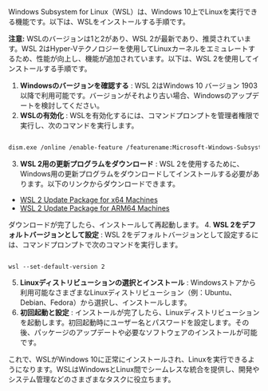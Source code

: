 Windows Subsystem for Linux（WSL）は、Windows 10上でLinuxを実行できる機能です。以下は、WSLをインストールする手順です。

**注意:**  WSLのバージョンは1と2があり、WSL 2が最新であり、推奨されています。WSL 2はHyper-Vテクノロジーを使用してLinuxカーネルをエミュレートするため、性能が向上し、機能が追加されています。以下は、WSL 2を使用してインストールする手順です。 
1. **Windowsのバージョンを確認する** :
WSL 2はWindows 10 バージョン 1903 以降で利用可能です。バージョンがそれより古い場合、Windowsのアップデートを検討してください。 
2. **WSLの有効化** :
WSLを有効化するには、コマンドプロンプトを管理者権限で実行し、次のコマンドを実行します。

```bash

dism.exe /online /enable-feature /featurename:Microsoft-Windows-Subsystem-Linux /all /norestart
``` 
3. **WSL 2用の更新プログラムをダウンロード** :
WSL 2を使用するために、Windows用の更新プログラムをダウンロードしてインストールする必要があります。以下のリンクからダウンロードできます。 
- [WSL 2 Update Package for x64 Machines](https://aka.ms/wsl2-x64) 
- [WSL 2 Update Package for ARM64 Machines](https://aka.ms/wsl2-arm64)

ダウンロードが完了したら、インストールして再起動します。 
4. **WSL 2をデフォルトバージョンとして設定** :
WSL 2をデフォルトバージョンとして設定するには、コマンドプロンプトで次のコマンドを実行します。

```arduino

wsl --set-default-version 2
``` 
5. **Linuxディストリビューションの選択とインストール** :
Windowsストアから利用可能なさまざまなLinuxディストリビューション（例：Ubuntu、Debian、Fedora）から選択し、インストールします。 
6. **初回起動と設定** :
インストールが完了したら、Linuxディストリビューションを起動します。初回起動時にユーザー名とパスワードを設定します。その後、パッケージのアップデートや必要なソフトウェアのインストールが可能です。

これで、WSLがWindows 10に正常にインストールされ、Linuxを実行できるようになります。WSLはWindowsとLinux間でシームレスな統合を提供し、開発やシステム管理などのさまざまなタスクに役立ちます。
